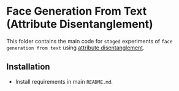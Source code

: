 # Face Generation From Text (Attribute Disentanglement)

This folder contains the main code for `staged` experiments of `face generation from text` using [attribute disentanglement](https://arxiv.org/abs/2006.07606).

## Installation

-   Install requirements in main `README.md`.

